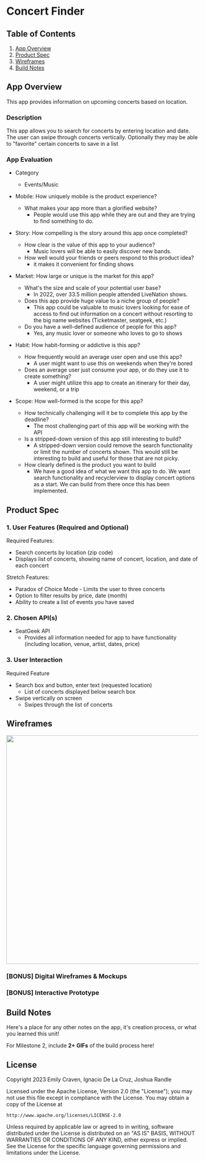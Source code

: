 # Concert Finder

## Table of Contents

1. [App Overview](#App-Overview)
1. [Product Spec](#Product-Spec)
1. [Wireframes](#Wireframes)
1. [Build Notes](#Build-Notes)

## App Overview
This app provides information on upcoming concerts based on location.
### Description 

This app allows you to search for concerts by entering location and date. The user can swipe through concerts vertically. Optionally they may be able to "favorite" certain concerts to save in a list 

### App Evaluation

<!-- Evaluation of your app across the following attributes -->
- Category
    - Events/Music
- Mobile: How uniquely mobile is the product experience?
    - What makes your app more than a glorified website?
        - People would use this app while they are out and they are trying to find something to do. 
- Story: How compelling is the story around this app once completed?
    - How clear is the value of this app to your audience?
        - Music lovers will be able to easily discover new bands.
    - How well would your friends or peers respond to this product idea?
        - it makes it convenient for finding shows 
- Market: How large or unique is the market for this app?
    - What's the size and scale of your potential user base?
        - In 2022, over 33.5 million people attended LiveNation shows.
    - Does this app provide huge value to a niche group of people?
        - This app could be valuable to music lovers looking for ease of access to find out information on a concert without resorting to the big name websites (Ticketmaster, seatgeek, etc.)
    - Do you have a well-defined audience of people for this app?
        - Yes, any music lover or someone who loves to go to shows

- Habit: How habit-forming or addictive is this app?
    - How frequently would an average user open and use this app?
        - A user might want to use this on weekends when they're bored
    - Does an average user just consume your app, or do they use it to create something?
        - A user might utilize this app to create an itinerary for their day, weekend, or a trip

- Scope: How well-formed is the scope for this app?
    - How technically challenging will it be to complete this app by the deadline?
        - The most challenging part of this app will be working with the API
    - Is a stripped-down version of this app still interesting to build?
        - A stripped-down version could remove the search functionality or limit the number of concerts shown. This would still be interesting to build and useful for those that are not picky.
    - How clearly defined is the product you want to build
        - We have a good idea of what we want this app to do. We want search functionality and recyclerview to display concert options as a start. We can build from there once this has been implemented.

## Product Spec

### 1. User Features (Required and Optional)

Required Features:

- Search concerts by location (zip code)
- Displays list of concerts, showing name of concert, location, and date of each concert


Stretch Features:

- Paradox of Choice Mode - Limits the user to three concerts
- Option to filter results by price, date (month)
- Ability to create a list of events you have saved

### 2. Chosen API(s)

- SeatGeek API
  - Provides all information needed for app to have functionality (including location, venue, artist, dates, price)


### 3. User Interaction

Required Feature

- Search box and button, enter text (requested location)
  - List of concerts displayed below search box
- Swipe vertically on screen
  - Swipes through the list of concerts

## Wireframes

<!-- Add picture of your hand sketched wireframes in this section -->
<img src="https://i.imgur.com/W1CDWt4.png" width="600" >

### [BONUS] Digital Wireframes & Mockups

### [BONUS] Interactive Prototype

## Build Notes

Here's a place for any other notes on the app, it's creation 
process, or what you learned this unit!  

For Milestone 2, include **2+ GIFs** of the build process here!

## License

Copyright 2023 Emily Craven, Ignacio De La Cruz, Joshua Randle

Licensed under the Apache License, Version 2.0 (the "License");
you may not use this file except in compliance with the License.
You may obtain a copy of the License at

    http://www.apache.org/licenses/LICENSE-2.0

Unless required by applicable law or agreed to in writing, software
distributed under the License is distributed on an "AS IS" BASIS,
WITHOUT WARRANTIES OR CONDITIONS OF ANY KIND, either express or implied.
See the License for the specific language governing permissions and
limitations under the License.
